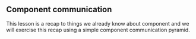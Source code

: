 ## Component communication

This lesson is a recap to things we already know about component and we will exercise this recap using a simple component communication pyramid.
